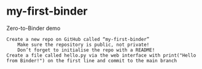 # my-first-binder
Zero-to-Binder demo

    Create a new repo on GitHub called “my-first-binder”
        Make sure the repository is public, not private!
        Don’t forget to initialise the repo with a README!
    Create a file called hello.py via the web interface with print("Hello from Binder!") on the first line and commit to the main branch
